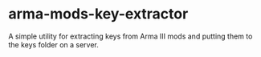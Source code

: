 # arma-mods-key-extractor
A simple utility for extracting keys from Arma III mods and putting them to the keys folder on a server.
